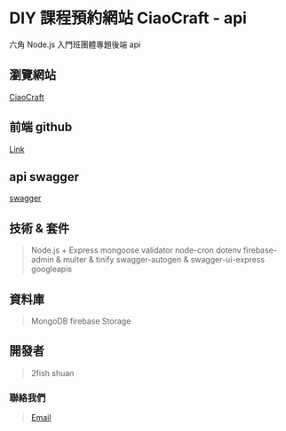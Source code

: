 # DIY 課程預約網站 CiaoCraft - api

六角 Node.js 入門班團體專題後端 api

## 瀏覽網站
[CiaoCraft]()

## 前端 github
[Link]()

## api swagger
[swagger](https://ciaocraft-api.onrender.com/v1/#/)

## 技術 & 套件
> Node.js + Express
> mongoose
> validator
> node-cron
> dotenv
> firebase-admin & multer & tinify
> swagger-autogen & swagger-ui-express
> googleapis

## 資料庫
> MongoDB
> firebase Storage

## 開發者
> 2fish
> shuan

### 聯絡我們
> [Email](mailto:yu13142013@gmail.com)